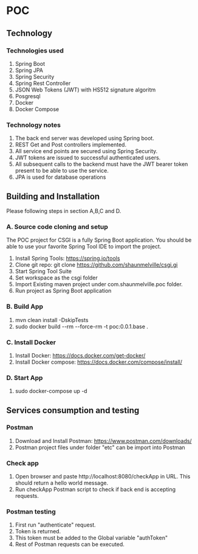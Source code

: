 # POC

## Technology
### Technologies used
1. Spring Boot
2. Spring JPA
3. Spring Security
4. Spring Rest Controller
5. JSON Web Tokens (JWT) with HS512 signature algoritm
6. Posgresql
6. Docker
7. Docker Compose
 
### Technology notes
1. The back end server was developed using Spring boot.
2. REST Get and Post controllers implemented.
3. All service end points are secured using Spring Security.
4. JWT tokens are issued to successful authenticated users. 
5. All subsequent calls to the backend must have the JWT bearer token present to be able to use the service.
6. JPA is used for database operations

## Building and Installation
Please following steps in section A,B,C and D.
### A. Source code cloning and setup
The POC project for CSGI is a fully Spring Boot application. You should be able to use your favorite Spring Tool IDE to import the project.
1. Install Spring Tools: https://spring.io/tools
2. Clone git repo: git clone https://github.com/shaunmelville/csgi.gi
3. Start Spring Tool Suite
4. Set workspace as the csgi folder
5. Import Existing maven project under com.shaunmelville.poc folder.
6. Run project as Spring Boot application

### B. Build App
1. mvn clean install -DskipTests
2. sudo docker build --rm --force-rm -t poc:0.0.1.base .

### C. Install Docker
1. Install Docker: https://docs.docker.com/get-docker/
2. Install Docker compose: https://docs.docker.com/compose/install/

### D. Start App
1. sudo docker-compose up -d

## Services consumption and testing
### Postman
1. Download and Install Postman: https://www.postman.com/downloads/
2. Postman project files under folder "etc" can be import into Postman

### Check app
1. Open browser and paste http://localhost:8080/checkApp in URL. This should return a hello world message.
2. Run checkApp Postman script to check if back end is accepting requests.

### Postman testing
1. First run "authenticate" request.
2. Token is returned.
3. This token must be added to the Global variable "authToken"
4. Rest of Postman requests can be executed.
